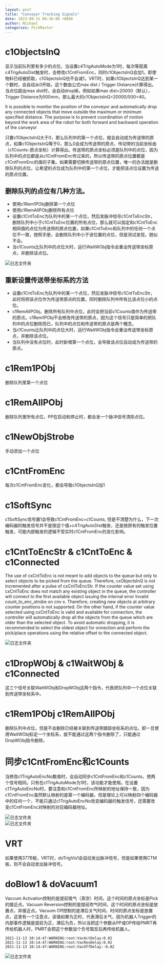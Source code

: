 ```yaml
---
layout: post
title: "Conveyor Tracking Signals"
date: 2023-08-31 08:36:00 +0800
author: Michael
categories: PickMaster
---
```


# c1ObjectsInQ
显示当前队列里有多少的点位，当设置c4TrigAutoMode为1时，每次等距离c4TrigAutoDist触发时，会修改c1CntFromEnc，同时c1ObjectsInQ会加1。即使物料已经被抓取，c1ObjectsInQ也不会减1，VRT时，如果c1ObjectsInQ达到某一个数时，会自动从0开始，这个数由公式max dist / Trigger Distance计算得出。当点位超出max dist时，会自动drop掉。例如如果max dist=20000（默认），Trigger Distance为500mm，那么最大的c1ObjectsInQ=20000/500=40。

It is possible to monitor the position of the conveyor and automatically drop any connected objects that move outside the maximum or minimum specified distance. The purpose is to prevent coordination of motion beyond the work area of the robot for both forward and backward operation of the conveyor

只要c1ObjectsInQ大于0，那么队列中的第一个点位，就会自动成为传送带的原点，如果c1ObjectsInQ等于0，那么0会成为传送带的原点，传动带的当前坐标由（c1Counts-原点坐标）计算得出。传送带的原点坐标必须是队列中的点位，因为队列中的点位都是从c1CntFromEnc传过来的，所以传送带的原点位置都是c1CntFromEnc的值的子集。如果需要切换传送带的原点位置，唯一的办法就是删除队列的点位，让希望的点位成为队列中的第一个点位，才能把该点位设置为传送的原点位置。

## 删除队列的点位有几种方法。
- 使用c1Rem1PObj删除第一个点位
- 使用c1RemAllPObj删除所有点位
- 设置c1CntToEnc为队列中的某一个点位，然后发脉冲信号c1CntToEncStr，删除队列中小于c1CntToEnc位置的所有点位，那么就可以指定和c1CntToEnc相同值的点位为传送带的原点位置，如果c1CntToEnc和队列中的任何一个点位不一致，按照手册，会删除队列中小于该位置的点位，但是测试发现，貌似不会。
- 当c1Counts比队列中的点位大时，运行WaitWObj指令会重设传送带坐标原点，并删除该点位。

![日志文件夹](/assets/pickmaster/c1CntToEncStr.png)  

## 重新设置传送带坐标系的方法
- 设置c1CntToEnc为队列中的某一个点位，然后发脉冲信号c1CntToEncStr，此时将把该点位作为传送带原点的位置，同时删除队列中所有比该点位小的点位。
- c1RemAllPObj，删除所有队列中点位，此时会把当前c1Counts值作为传送带的原点。c1Rem1PObj不会修改传送带的原点，因为这个信号只是简单的把队列中的点位删除而已，队列中的点位和传送带的原点是两个概念。
- 当c1Counts比队列中的点位大时，运行WaitWObj指令会重设传送带坐标原点，并删除该点位。
- 当队列中没有点位时，此时新增第一个点位，会导致该点位自动成为传送带的原点。

# c1Rem1PObj
删除队列里第一个点位

# c1RemAllPObj
删除队列里所有点位，PP在启动和停止时，都会发一个脉冲信号清除点位。

# c1NewObjStrobe
手动添加一个点位

# c1CntFromEnc
每次c1CntFromEnc变化，都会导致c1ObjectsInQ加1

# c1SoftSync
c1SoftSync信号置1会导致c1CntFromEnc=c1Counts, 但是不清楚为什么，下一次编码器的触发信号并不是按这个值+c4TrigAutoDist触发，还是按原有的触发位置触发，可能内部触发的逻辑不受实时c1CntFromEnc的变化影响。

# c1CntToEncStr & c1CntToEnc & c1Connected
 The use of cxCntToEnc is not meant to add objects to the queue but only to select objects to be picked from the queue. Therefore, cxObjectsInQ is not incremented after a pulse of cxCntToEncStr. If the counter value set using cxCntToEnc does not match any existing object in the queue, the controller will connect to the first available object issuing the internal error Invalid count_to_enc_strobe on cnv x. Therefore, creating new objects at arbitrary counter positions is not supported. On the other hand, if the counter value selected using cxCntToEnc is valid and available for connection, the controller will automatically drop all the objects from the queue which are older than the selected object. To avoid automatic dropping, it is recommended to select the oldest object for  onnection and perform the pick/place operations using the relative offset to the connected object.

![日志文件夹](/assets/pickmaster/ConveyorTrackingSignals.png)  

# c1DropWObj & c1WaitWObj & c1Connected
这三个信号关联WaitWObj和DropWObj这两个指令，代表把队列中一个点位关联到传送带坐标系中。

# c1Rem1PObj c1RemAllPObj
删除队列中点位，但是不会删除已经被关联到传送带跟踪坐标系的点位。即一旦使用WaitWObj标定一个坐标系，就不能通过这两个指令删除了，只能通过DropWObj指令删除。

# 同步c1CntFromEnc和c1Counts
当修改c1TrigAutoEncNo数值时，会自动同步c1CntFromEnc和c1Counts，使两个信号相同。只有在c1TrigAutoMode为1时，该功能才能使用。在设置c1TrigAutoEncNo时，要注意和c1CntFromEnc所映射的地址保持一致，因为c1CntFromEnc虽然默认映射的是第一个编码器，但是理论上可以映射四个编码器中的任何一个，不能只通过c1TrigAutoEncNo改变编码器的触发信号，还需要改变c1CntFromEnc对映射的对应编码器地址。

![日志文件夹](/assets/pickmaster/c1Countsc1CntFromEnc.png)  
![日志文件夹](/assets/pickmaster/syncxencx.png)  

# VRT
如果使用377B板，VRT时，doTrigVis1会自动发出脉冲信号，但是如果使用CTM板，则不会自动发出脉冲信号。

# doBlow1 & doVacuum1
Vaccum Activation控制的是提前吸气（真空）时间，这个时间的原点坐标是Pick的接近点。Vacuum Reversion控制的是提前吹气时间，这个时间的原点坐标是放置点，非接近点。Vacuum Off控制的是滞后关气时间，时间的原点坐标是放置点，这里有一个注意点，该值如果为正时，代表滞后关气，因为机器人Trigger的内部事件逻辑是提前为正，滞后为负，所以当把这个参数从PP或OP传给PMRT再传给机器人时，PMRT会把这个参数加个负号取反后再传给机器人。

    2021-11-13 10:14:47:WARNING:root:VacActDelay:0.02
    2021-11-13 10:14:47:WARNING:root:VacRevDelay:0.02
    2021-11-13 10:14:47:WARNING:root:VacOffDelay:-0.02

![日志文件夹](/assets/pickmaster/VacuumOff.png)  
